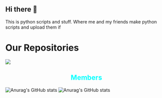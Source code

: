## Hi there 👋

This is python scripts and stuff. Where me and my friends make python scripts and upload them if 

<h1>Our Repositories</h1>

<a href="https://github.com/Python-Scripts-and-Stuff/virus"><img src = "https://github-readme-stats.vercel.app/api/pin/?username=Python-Scripts-and-Stuff&&theme=radical&repo=virus"></a>

<h2 style = "text-align:center;color:aqua;">Members</h2>

![Anurag's GitHub stats](https://github-readme-stats.vercel.app/api?username=vackyton&theme=radical&show_icons=true)
![Anurag's GitHub stats](https://github-readme-stats.vercel.app/api?username=bigboytaco&theme=radical&show_icons=true)
